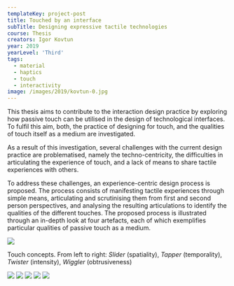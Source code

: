```yaml
---
templateKey: project-post
title: Touched by an interface
subTitle: Designing expressive tactile technologies
course: Thesis
creators: Igor Kovtun
year: 2019
yearLevel: 'Third'
tags:
  - material
  - haptics
  - touch
  - interactivity
image: /images/2019/kovtun-0.jpg
---
```


This thesis aims to contribute to the interaction design practice by exploring how passive touch can be utilised in the design of technological interfaces. To fulfil this aim, both, the practice of designing for touch, and the qualities of touch itself as a medium are investigated.

As a result of this investigation, several challenges with the current design practice are problematised, namely the techno-centricity, the difficulties in articulating the experience of touch, and a lack of means to share tactile experiences with others.

To address these challenges, an experience-centric design process is proposed. The process consists of manifesting tactile experiences through simple means, articulating and scrutinising them from first and second person perspectives, and analysing the resulting articulations to identify the qualities of the different touches. The proposed process is illustrated through an in-depth look at four artefacts, each of which exemplifies particular qualities of passive touch as a medium.

![](/images/2019/kovtun-5.gif)

<figcaption>Touch concepts. From left to right: <em>Slider</em> (spatiality), <em>Tapper</em> (temporality), <em>Twister</em> (intensity), <em>Wiggler</em> (obtrusiveness)</figcaption>

<ImageSet>

![](/images/2019/kovtun-2.jpg)
![](/images/2019/kovtun-3.jpg)
![](/images/2019/kovtun-4.jpg)
![](/images/2019/kovtun-6.jpg)
![](/images/2019/kovtun-7.jpg)

</ImageSet>
